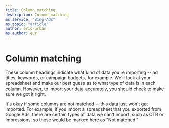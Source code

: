 ```yaml
---
title: Column matching
description: Column matching
ms.service: "Bing-Ads"
ms.topic: "article"
author: eric-urban
ms.author: eur
---
```


# Column matching

These column headings indicate what kind of data you're importing -- ad titles, keywords, or campaign budgets, for example. We'll look at your spreadsheet and make our best guess as to what type of data is in each column. However, to import your data accurately, you should check to make sure we got it right.

It's okay if some columns are not matched -- this data just won't get imported.  For example, if you import a spreadsheet that you exported from Google Ads, there are certain types of data we can't import, such as CTR or Impressions, so these would be marked here as "Not matched."


